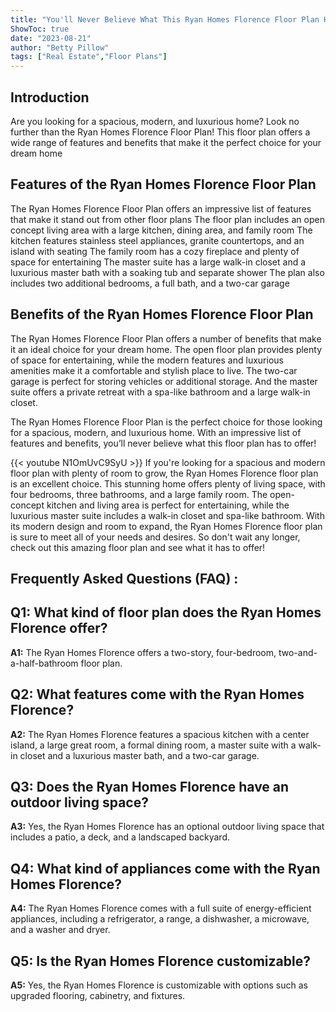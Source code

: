 ```yaml
---
title: "You'll Never Believe What This Ryan Homes Florence Floor Plan Has To Offer!"
ShowToc: true 
date: "2023-08-21"
author: "Betty Pillow" 
tags: ["Real Estate","Floor Plans"]
---
```

## Introduction
Are you looking for a spacious, modern, and luxurious home? Look no further than the Ryan Homes Florence Floor Plan! This floor plan offers a wide range of features and benefits that make it the perfect choice for your dream home 

## Features of the Ryan Homes Florence Floor Plan
The Ryan Homes Florence Floor Plan offers an impressive list of features that make it stand out from other floor plans The floor plan includes an open concept living area with a large kitchen, dining area, and family room The kitchen features stainless steel appliances, granite countertops, and an island with seating The family room has a cozy fireplace and plenty of space for entertaining The master suite has a large walk-in closet and a luxurious master bath with a soaking tub and separate shower The plan also includes two additional bedrooms, a full bath, and a two-car garage

## Benefits of the Ryan Homes Florence Floor Plan
The Ryan Homes Florence Floor Plan offers a number of benefits that make it an ideal choice for your dream home. The open floor plan provides plenty of space for entertaining, while the modern features and luxurious amenities make it a comfortable and stylish place to live. The two-car garage is perfect for storing vehicles or additional storage. And the master suite offers a private retreat with a spa-like bathroom and a large walk-in closet. 

The Ryan Homes Florence Floor Plan is the perfect choice for those looking for a spacious, modern, and luxurious home. With an impressive list of features and benefits, you’ll never believe what this floor plan has to offer!

{{< youtube N1OmUvC9SyU >}} 
If you're looking for a spacious and modern floor plan with plenty of room to grow, the Ryan Homes Florence floor plan is an excellent choice. This stunning home offers plenty of living space, with four bedrooms, three bathrooms, and a large family room. The open-concept kitchen and living area is perfect for entertaining, while the luxurious master suite includes a walk-in closet and spa-like bathroom. With its modern design and room to expand, the Ryan Homes Florence floor plan is sure to meet all of your needs and desires. So don't wait any longer, check out this amazing floor plan and see what it has to offer!

## Frequently Asked Questions (FAQ) :
## Q1: What kind of floor plan does the Ryan Homes Florence offer?

**A1:** The Ryan Homes Florence offers a two-story, four-bedroom, two-and-a-half-bathroom floor plan.

## Q2: What features come with the Ryan Homes Florence?

**A2:** The Ryan Homes Florence features a spacious kitchen with a center island, a large great room, a formal dining room, a master suite with a walk-in closet and a luxurious master bath, and a two-car garage.

## Q3: Does the Ryan Homes Florence have an outdoor living space?

**A3:** Yes, the Ryan Homes Florence has an optional outdoor living space that includes a patio, a deck, and a landscaped backyard.

## Q4: What kind of appliances come with the Ryan Homes Florence?

**A4:** The Ryan Homes Florence comes with a full suite of energy-efficient appliances, including a refrigerator, a range, a dishwasher, a microwave, and a washer and dryer.

## Q5: Is the Ryan Homes Florence customizable?

**A5:** Yes, the Ryan Homes Florence is customizable with options such as upgraded flooring, cabinetry, and fixtures.



